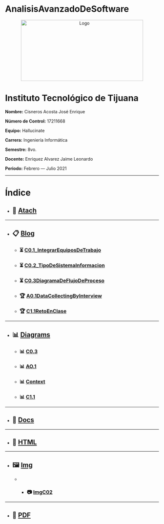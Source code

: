 # AnalisisAvanzadoDeSoftware
<p align="center">
    <img alt="Logo" src="https://www.tijuana.tecnm.mx/wp-content/uploads/2014/11/INFORMATICA_HEADING-768x252.png" width=400 height=200>
</p>

# Instituto Tecnológico de Tijuana

**Nombre:** Cisneros Acosta José Enrique

**Número de Control:** 17211668

**Equipo:** Hallucinate

**Carrera:** Ingeniería Informática

**Semestre:** 8vo.

**Docente:** Enriquez Alvarez Jaime Leonardo

**Periodo:** Febrero — Julio 2021

___

# Índice

* ## :paperclip: [Atach](https://github.com/enrique-cisneros/AnalisisAvanzadoDeSoftware/tree/main/Atach "Atach")
---
* ## :clipboard: [Blog](https://github.com/enrique-cisneros/AnalisisAvanzadoDeSoftware/tree/main/Blog "Blog")
    * ### :hourglass_flowing_sand: [C0.1_IntegrarEquiposDeTrabajo](https://github.com/enrique-cisneros/AnalisisAvanzadoDeSoftware/blob/main/Blog/C0.1_IntegrarEquiposdeTrabajo_CisnerosAcostaJoseEnrique.pdf "C0.1_IntegrarEquiposDeTrabajo")
    * ### :hourglass_flowing_sand: [C0.2_TipoDeSistemaInformacion](https://github.com/enrique-cisneros/AnalisisAvanzadoDeSoftware/blob/main/Blog/C0.2_TipoDeSistemaDeInformacion_CisnerosAcosta.md "C0.2_TipoDeSistemaInformacion")
    * ### :hourglass_flowing_sand: [C0.3DiagramaDeFlujoDeProceso](https://github.com/enrique-cisneros/AnalisisAvanzadoDeSoftware/blob/main/Blog/C0.3DiagramaDeFlujoDeProceso.md "C0.3DiagramaDeFlujoDeProceso")
    * ### :trophy: [A0.1DataCollectingByInterview](https://github.com/enrique-cisneros/AnalisisAvanzadoDeSoftware/blob/main/Blog/A0.1DataCollectingByInterview.md "A0.1DataCollectingByInterview")
    * ### :trophy: [C1.1RetoEnClase](https://github.com/enrique-cisneros/AnalisisAvanzadoDeSoftware/blob/main/Blog/C1.1RetoEnClase.md "C1.1RetoEnClase")
---
* ## :bar_chart: [Diagrams](https://github.com/enrique-cisneros/AnalisisAvanzadoDeSoftware/tree/main/Diagrams "Diagrams")
    * ### :bar_chart: [C0.3](https://github.com/enrique-cisneros/AnalisisAvanzadoDeSoftware/blob/main/Diagrams/C03.DiagramaDeFlujoDeProceso.png "C0.3")
    * ### :bar_chart: [AO.1](https://github.com/enrique-cisneros/AnalisisAvanzadoDeSoftware/blob/main/Diagrams/A0.1_Diagrama.png "A0.1")
    * ### :bar_chart: [Context](https://github.com/enrique-cisneros/AnalisisAvanzadoDeSoftware/blob/main/Diagrams/Context.drawio.png "Context")
    * ### :bar_chart: [C1.1](https://github.com/enrique-cisneros/AnalisisAvanzadoDeSoftware/blob/main/Diagrams/C1.1Bizagi.PNG "C1.1")
---
* ## :open_file_folder: [Docs](https://github.com/enrique-cisneros/AnalisisAvanzadoDeSoftware/tree/main/Docs "Docs")
---
* ## :page_facing_up: [HTML](https://github.com/enrique-cisneros/AnalisisAvanzadoDeSoftware/tree/main/HTML "HTML")
---
* ## :framed_picture: [Img](https://github.com/enrique-cisneros/AnalisisAvanzadoDeSoftware/tree/main/Img "Img")
    * * ### :camera: [ImgC02](https://github.com/enrique-cisneros/AnalisisAvanzadoDeSoftware/blob/main/Img/ImgC02CisnerosAcosta.png "ImgC02CisnerosAcosta")
---
* ##  :notebook_with_decorative_cover: [PDF](https://github.com/enrique-cisneros/AnalisisAvanzadoDeSoftware/tree/main/PDF "PDF")
